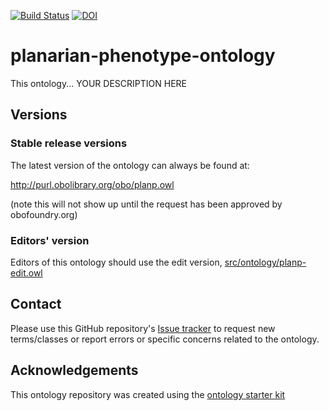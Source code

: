 [![Build Status](https://travis-ci.org/srobb1/planarian-phenotype-ontology.svg?branch=master)](https://travis-ci.org/srobb1/planarian-phenotype-ontology)
[![DOI](https://zenodo.org/badge/13996/srobb1/planarian-phenotype-ontology.svg)](https://zenodo.org/badge/latestdoi/13996/srobb1/planarian-phenotype-ontology)

# planarian-phenotype-ontology

This ontology... YOUR DESCRIPTION HERE

## Versions

### Stable release versions

The latest version of the ontology can always be found at:

http://purl.obolibrary.org/obo/planp.owl

(note this will not show up until the request has been approved by obofoundry.org)

### Editors' version

Editors of this ontology should use the edit version, [src/ontology/planp-edit.owl](src/ontology/planp-edit.owl)

## Contact

Please use this GitHub repository's [Issue tracker](https://github.com/srobb1/planarian-phenotype-ontology/issues) to request new terms/classes or report errors or specific concerns related to the ontology.

## Acknowledgements

This ontology repository was created using the [ontology starter kit](https://github.com/INCATools/ontology-starter-kit)
